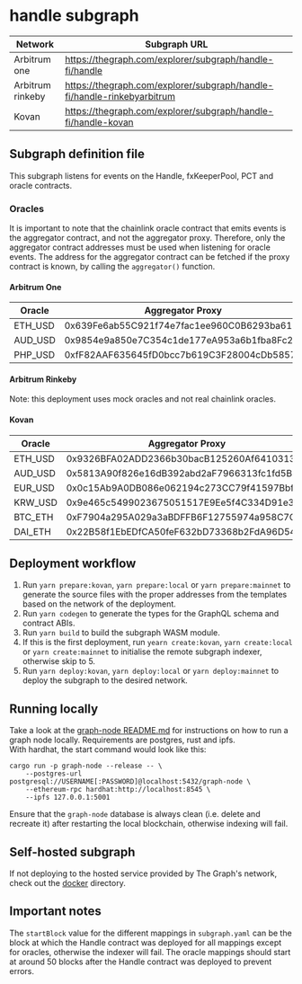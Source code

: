 ﻿# handle subgraph
| Network | Subgraph URL |
| --- | --- |
| Arbitrum one | https://thegraph.com/explorer/subgraph/handle-fi/handle |  
| Arbitrum rinkeby | https://thegraph.com/explorer/subgraph/handle-fi/handle-rinkebyarbitrum |
| Kovan | https://thegraph.com/explorer/subgraph/handle-fi/handle-kovan |

## Subgraph definition file
This subgraph listens for events on the Handle, fxKeeperPool, PCT and oracle contracts.

### Oracles
It is important to note that the chainlink oracle contract that emits events is the aggregator contract, and not the aggregator proxy.
Therefore, only the aggregator contract addresses must be used when listening for oracle events.
The address for the aggregator contract can be fetched if the proxy contract is known, by calling the `aggregator()` function.

#### Arbitrum One
| Oracle | Aggregator Proxy | Aggregator Contract |
| --- | --- | --- |
| ETH_USD | 0x639Fe6ab55C921f74e7fac1ee960C0B6293ba612 | 0x3607e46698d218b3a5cae44bf381475c0a5e2ca7 |
| AUD_USD | 0x9854e9a850e7C354c1de177eA953a6b1fba8Fc22 | 0x4258e5d50d737cbbea347f0115ad166e234902d7 |
| PHP_USD | 0xfF82AAF635645fD0bcc7b619C3F28004cDb58574 | 0x5e4c65194f6f33a8bf7e9b95f1d0ca9d611f6d62 |

#### Arbitrum Rinkeby
Note: this deployment uses mock oracles and not real chainlink oracles.

#### Kovan
| Oracle | Aggregator Proxy | Aggregator Contract |
| --- | --- | --- |
| ETH_USD | 0x9326BFA02ADD2366b30bacB125260Af641031331 | 0x10b3c106c4ed7d22b0e7abe5dc43bdfa970a153c |
| AUD_USD | 0x5813A90f826e16dB392abd2aF7966313fc1fd5B8 | 0x8ef23ba9e66168d68b460139178513a3653fab70 |
| EUR_USD | 0x0c15Ab9A0DB086e062194c273CC79f41597Bbf13 | 0x326df4935006469f3d2b20009a25ec79c3a07510 |
| KRW_USD | 0x9e465c5499023675051517E9Ee5f4C334D91e369 | 0xc8b946afc5e38c7067d0425115208d5925aa067d |
| BTC_ETH | 0xF7904a295A029a3aBDFFB6F12755974a958C7C25 | 0x222d3bd9bc8aef87afa9c8e4c7468da3f2c7130d |
| DAI_ETH | 0x22B58f1EbEDfCA50feF632bD73368b2FdA96D541 | 0x30fde1d82a4e58e579a64dbbcd8d4650805cf3c8 |

## Deployment workflow
1. Run `yarn prepare:kovan`, `yarn prepare:local` or `yarn prepare:mainnet` to generate the source files with the proper addresses from the templates based on the network of the deployment.  
2. Run `yarn codegen` to generate the types for the GraphQL schema and contract ABIs.  
3. Run `yarn build` to build the subgraph WASM module.  
4. If this is the first deployment, run `yearn create:kovan`, `yarn create:local` or `yarn create:mainnet` to initialise the remote subgraph indexer, otherwise skip to 5.  
5. Run `yarn deploy:kovan`, `yarn deploy:local` or `yarn deploy:mainnet` to deploy the subgraph to the desired network.  

## Running locally
Take a look at the [graph-node README.md](https://github.com/graphprotocol/graph-node) for instructions on how to run a graph node locally. Requirements are postgres, rust and ipfs.  
With hardhat, the start command would look like this:
```
cargo run -p graph-node --release -- \
    --postgres-url postgresql://USERNAME[:PASSWORD]@localhost:5432/graph-node \
    --ethereum-rpc hardhat:http://localhost:8545 \
    --ipfs 127.0.0.1:5001
```
Ensure that the `graph-node` database is always clean (i.e. delete and recreate it) after restarting the local blockchain, otherwise indexing will fail.

## Self-hosted subgraph
If not deploying to the hosted service provided by The Graph's network, check out the [docker](./docker) directory.

## Important notes
The `startBlock` value for the different mappings in `subgraph.yaml` can be the block at which the Handle contract was deployed for all mappings except for oracles, otherwise the indexer will fail. The oracle mappings should start at around 50 blocks after the Handle contract was deployed to prevent errors.